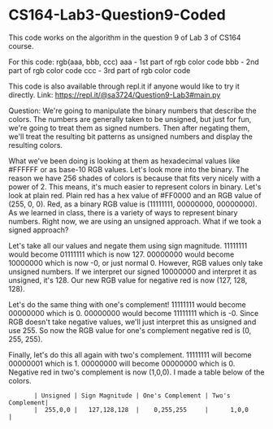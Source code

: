 # CS164-Lab3-Question9-Coded
This code works on the algorithm in the question 9 of Lab 3 of CS164 course.

For this code:
rgb(aaa, bbb, ccc)
aaa - 1st part of rgb color code
bbb - 2nd part of rgb color code
ccc - 3rd part of rgb color code

This code is also available through repl.it if anyone would like to try it directly. Link: https://repl.it/@sa3724/Question9-Lab3#main.py

Question:
We're going to manipulate the binary numbers that describe the colors. The numbers are generally taken to be unsigned, but just for fun, we're going to treat them as signed numbers. Then after negating them, we'll treat the resulting bit patterns as unsigned numbers and display the resulting colors.

What we've been doing is looking at them as hexadecimal values like #FFFFFF or as base-10 RGB values. Let's look more into the binary. The reason we have 256 shades of colors is because that fits very nicely with a power of 2. This means, it's much easier to represent colors in binary. Let's look at plain red. Plain red has a hex value of #FF0000 and an RGB value of (255, 0, 0). Red, as a binary RGB value is (11111111, 00000000, 00000000). As we learned in class, there is a variety of ways to represent binary numbers. Right now, we are using an unsigned approach. What if we took a signed approach?

Let's take all our values and negate them using sign magnitude. 11111111 would become 01111111 which is now 127. 00000000 would become 10000000 which is now -0, or just normal 0. However, RGB values only take unsigned numbers. If we interpret our signed 10000000 and interpret it as unsigned, it's 128. Our new RGB value for negative red is now (127, 128, 128).

Let's do the same thing with one's complement! 11111111 would become 00000000 which is 0. 00000000 would become 11111111 which is -0. Since RGB doesn't take negative values, we'll just interpret this as unsigned and use 255. So now the RGB value for one's complement negative red is (0, 255, 255).

Finally, let's do this all again with two's complement. 11111111 will become 00000001 which is 1. 00000000 will become 00000000 which is 0. Negative red in two's complement is now (1,0,0). I made a table below of the colors.

           | Unsigned | Sign Magnitude | One's Complement | Two's Complement|
           |  255,0,0 |   127,128,128  |    0,255,255     |      1,0,0      |
